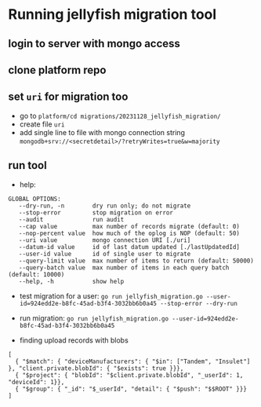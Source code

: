 # Running jellyfish migration tool

## login to server with mongo access

## clone platform repo

## set `uri` for migration too
- go to `platform/cd migrations/20231128_jellyfish_migration/`
- create file `uri`
- add single line to file with mongo connection string `mongodb+srv://<secretdetail>/?retryWrites=true&w=majority`

## run tool
- help:
```
GLOBAL OPTIONS:
   --dry-run, -n        dry run only; do not migrate
   --stop-error         stop migration on error
   --audit              run audit
   --cap value          max number of records migrate (default: 0)
   --nop-percent value  how much of the oplog is NOP (default: 50)
   --uri value          mongo connection URI [./uri]
   --datum-id value     id of last datum updated [./lastUpdatedId]
   --user-id value      id of single user to migrate
   --query-limit value  max number of items to return (default: 50000)
   --query-batch value  max number of items in each query batch (default: 10000)
   --help, -h           show help

```
- test migration for a user:
    `go run jellyfish_migration.go --user-id=924edd2e-b8fc-45ad-b3f4-3032bb6b0a45 --stop-error --dry-run`

- run migration:
    `go run jellyfish_migration.go --user-id=924edd2e-b8fc-45ad-b3f4-3032bb6b0a45`


- finding upload records with blobs

```
[
  { "$match": { "deviceManufacturers": { "$in": ["Tandem", "Insulet"] }, "client.private.blobId": { "$exists": true }}},
  { "$project": { "blobId": "$client.private.blobId", "_userId": 1, "deviceId": 1}},
  { "$group": { "_id": "$_userId", "detail": { "$push": "$$ROOT" }}}
]
```